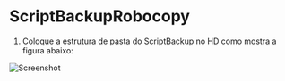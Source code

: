 # ScriptBackupRobocopy

1. Coloque a estrutura de pasta do ScriptBackup no HD como mostra a figura abaixo:
 
![Screenshot](/ScriptBackupRobocopy/imagens/Figura01.PNG)

